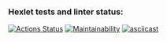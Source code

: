 ### Hexlet tests and linter status:
[![Actions Status](https://github.com/VadimZyuzelev/frontend-project-44/workflows/hexlet-check/badge.svg)](https://github.com/VadimZyuzelev/frontend-project-44/actions)
[![Maintainability](https://api.codeclimate.com/v1/badges/067fb75b36e9dbc17a23/maintainability)](https://codeclimate.com/github/VadimZyuzelev/frontend-project-44/maintainability)
[![asciicast](https://asciinema.org/a/578195.svg)](https://asciinema.org/a/578195)
